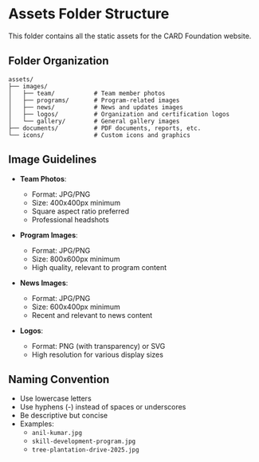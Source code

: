 # Assets Folder Structure

This folder contains all the static assets for the CARD Foundation website.

## Folder Organization

```
assets/
├── images/
│   ├── team/           # Team member photos
│   ├── programs/       # Program-related images
│   ├── news/           # News and updates images
│   ├── logos/          # Organization and certification logos
│   └── gallery/        # General gallery images
├── documents/          # PDF documents, reports, etc.
└── icons/              # Custom icons and graphics
```

## Image Guidelines

- **Team Photos**: 
  - Format: JPG/PNG
  - Size: 400x400px minimum
  - Square aspect ratio preferred
  - Professional headshots

- **Program Images**:
  - Format: JPG/PNG
  - Size: 800x600px minimum
  - High quality, relevant to program content

- **News Images**:
  - Format: JPG/PNG
  - Size: 600x400px minimum
  - Recent and relevant to news content

- **Logos**:
  - Format: PNG (with transparency) or SVG
  - High resolution for various display sizes

## Naming Convention

- Use lowercase letters
- Use hyphens (-) instead of spaces or underscores
- Be descriptive but concise
- Examples:
  - `anil-kumar.jpg`
  - `skill-development-program.jpg`
  - `tree-plantation-drive-2025.jpg`
